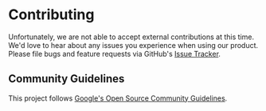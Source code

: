 # Contributing

Unfortunately, we are not able to accept external contributions at this time.
We'd love to hear about any issues you experience when using our product. Please
file bugs and feature requests via GitHub's [Issue Tracker](https://github.com/google/glazier/issues).

## Community Guidelines

This project follows [Google's Open Source Community
Guidelines](https://opensource.google.com/conduct/).
